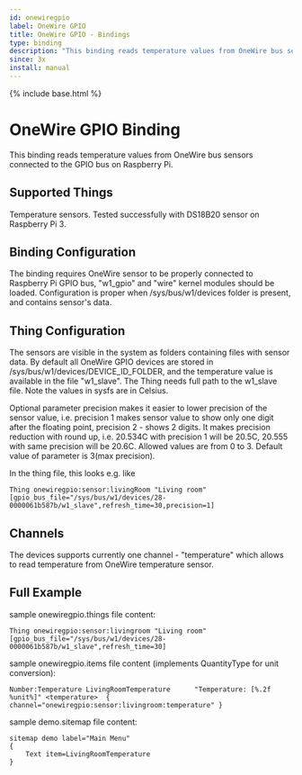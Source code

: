 ```yaml
---
id: onewiregpio
label: OneWire GPIO
title: OneWire GPIO - Bindings
type: binding
description: "This binding reads temperature values from OneWire bus sensors connected to the GPIO bus on Raspberry Pi."
since: 3x
install: manual
---
```


<!-- Attention authors: Do not edit directly. Please add your changes to the appropriate source repository -->

{% include base.html %}

# OneWire GPIO Binding

This binding reads temperature values from OneWire bus sensors connected to the GPIO bus on Raspberry Pi.


## Supported Things

Temperature sensors. 
Tested successfully with DS18B20 sensor on Raspberry Pi 3.


## Binding Configuration

The binding requires OneWire sensor to be properly connected to Raspberry Pi GPIO bus,
"w1_gpio" and "wire" kernel modules should be loaded.
Configuration is proper when /sys/bus/w1/devices folder is present, and contains sensor's data. 

## Thing Configuration

The sensors are visible in the system as folders containing files with sensor data.
By default all OneWire GPIO devices are stored in /sys/bus/w1/devices/DEVICE_ID_FOLDER, 
and the temperature value is available in the file "w1_slave". The Thing needs full path to the w1_slave file.
Note the values in sysfs are in Celsius.

Optional parameter precision makes it easier to lower precision of the sensor value, i.e. precision 1 makes sensor value to show only one digit after the floating point, precision 2 - shows 2 digits. It makes precision reduction with round up, i.e. 20.534C with precision 1 will be 20.5C, 20.555 with same precision will be 20.6C. Allowed values are from 0 to 3. Default value of parameter is 3(max precision).

In the thing file, this looks e.g. like

```
Thing onewiregpio:sensor:livingRoom "Living room" [gpio_bus_file="/sys/bus/w1/devices/28-0000061b587b/w1_slave",refresh_time=30,precision=1]
```

## Channels

The devices supports currently one channel - "temperature" which allows to read temperature from OneWire temperature sensor.


## Full Example

sample onewiregpio.things file content:

```
Thing onewiregpio:sensor:livingroom "Living room" [gpio_bus_file="/sys/bus/w1/devices/28-0000061b587b/w1_slave",refresh_time=30]
```

sample onewiregpio.items file content (implements QuantityType for unit conversion):

``` 
Number:Temperature LivingRoomTemperature      "Temperature: [%.2f %unit%]" <temperature>  { channel="onewiregpio:sensor:livingroom:temperature" }
```

sample demo.sitemap file content:

```
sitemap demo label="Main Menu"
{
    Text item=LivingRoomTemperature
}
```
